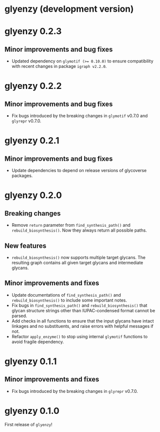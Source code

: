 # glyenzy (development version)

# glyenzy 0.2.3

## Minor improvements and bug fixes

* Updated dependency on `glymotif (>= 0.10.0)` to ensure compatibility with recent changes in package `igraph v2.2.0`.

# glyenzy 0.2.2

## Minor improvements and bug fixes

* Fix bugs introduced by the breaking changes in `glymotif` v0.7.0 and `glyrepr` v0.7.0.

# glyenzy 0.2.1

## Minor improvements and bug fixes

* Update dependencies to depend on release versions of glycoverse packages.

# glyenzy 0.2.0

## Breaking changes

* Remove `return` parameter from `find_synthesis_path()` and `rebuild_biosynthesis()`. Now they always return all possible paths.

## New features

* `rebuild_biosynthesis()` now supports multiple target glycans. The resulting graph contains all given target glycans and intermediate glycans.

## Minor improvements and fixes

* Update documentations of `find_synthesis_path()` and `rebuild_biosynthesis()` to include some important notes.
* Fix bugs in `find_synthesis_path()` and `rebuild_biosynthesis()` that glycan structure strings other than IUPAC-condensed format cannot be parsed.
* Add checks in all functions to ensure that the input glycans have intact linkages and no substituents, and raise errors with helpful messages if not.
* Refactor `apply_enzyme()` to stop using internal `glymotif` functions to avoid fragile dependency.

# glyenzy 0.1.1

## Minor improvements and fixes

* Fix bugs introduced by the breaking changes in `glyrepr` v0.7.0.

# glyenzy 0.1.0

First release of `glyenzy`!
